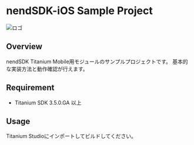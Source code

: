 # nendSDK-iOS Sample Project

![ロゴ](https://github.com/fan-ADN/nendSDK-Android/blob/master/Sample/res/drawable/nend_logo.png)

## Overview
nendSDK Titanium Mobile用モジュールのサンプルプロジェクトです。
基本的な実装方法と動作確認が行えます。

## Requirement
* Titanium SDK 3.5.0.GA 以上

## Usage
Titanium Studioにインポートしてビルドしてください。